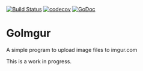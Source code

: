 [![Build Status](https://travis-ci.org/shadyabhi/goimgur.png)](https://travis-ci.org/shadyabhi/goimgur)
[![codecov](https://codecov.io/gh/shadyabhi/goimgur/branch/master/graph/badge.svg)](https://codecov.io/gh/shadyabhi/goimgur)
[![GoDoc](https://img.shields.io/badge/godoc-reference-blue.svg?style=flat-square)](https://godoc.org/github.com/shadyabhi/goimgur)

# GoImgur

A simple program to upload image files to imgur.com

This is a work in progress.
